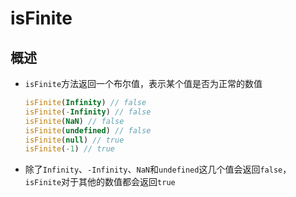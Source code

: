 # isFinite

## 概述

*   &#x20;`isFinite`方法返回一个布尔值，表示某个值是否为正常的数值

    ```javascript
    isFinite(Infinity) // false
    isFinite(-Infinity) // false
    isFinite(NaN) // false
    isFinite(undefined) // false
    isFinite(null) // true
    isFinite(-1) // true
    ```

*   除了`Infinity`、`-Infinity`、`NaN`和`undefined`这几个值会返回`false`，`isFinite`对于其他的数值都会返回`true`
